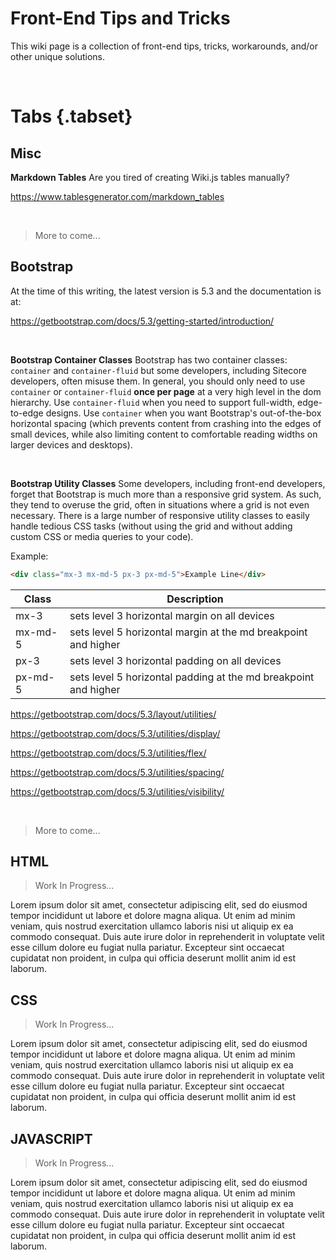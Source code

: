 # Front-End Tips and Tricks
This wiki page is a collection of front-end tips, tricks, workarounds, and/or other unique solutions.

<br>

# Tabs {.tabset}

## Misc
**Markdown Tables**
Are you tired of creating Wiki.js tables manually?

https://www.tablesgenerator.com/markdown_tables

<br>

> More to come...

## Bootstrap
At the time of this writing, the latest version is 5.3 and the documentation is at: 

https://getbootstrap.com/docs/5.3/getting-started/introduction/

<br>

**Bootstrap Container Classes**
Bootstrap has two container classes: `container` and `container-fluid` but some developers, including Sitecore developers, often misuse them. In general, you should only need to use `container` or `container-fluid` **once per page** at a very high level in the dom hierarchy. Use `container-fluid` when you need to support full-width, edge-to-edge designs. Use `container` when you want Bootstrap's out-of-the-box horizontal spacing (which prevents content from crashing into the edges of small devices, while also limiting content to comfortable reading widths on larger devices and desktops).

<br>

**Bootstrap Utility Classes**
Some developers, including front-end developers, forget that Bootstrap is much more than a responsive grid system. As such, they tend to overuse the grid, often in situations where a grid is not even necessary. There is a large number of responsive utility classes to easily handle tedious CSS tasks (without using the grid and without adding custom CSS or media queries to your code).

Example:

```html
<div class="mx-3 mx-md-5 px-3 px-md-5">Example Line</div>
```

| Class   | Description                                                     |
|---------|-----------------------------------------------------------------|
| mx-3    | sets level 3 horizontal margin on all devices                   |
| mx-md-5 | sets level 5 horizontal margin at the md breakpoint and higher  |
| px-3    | sets level 3 horizontal padding on all devices                  |
| px-md-5 | sets level 5 horizontal padding at the md breakpoint and higher |

https://getbootstrap.com/docs/5.3/layout/utilities/

https://getbootstrap.com/docs/5.3/utilities/display/

https://getbootstrap.com/docs/5.3/utilities/flex/

https://getbootstrap.com/docs/5.3/utilities/spacing/

https://getbootstrap.com/docs/5.3/utilities/visibility/

<br>

> More to come...

## HTML
> Work In Progress...

Lorem ipsum dolor sit amet, consectetur adipiscing elit, sed do eiusmod tempor incididunt ut labore et dolore magna aliqua. Ut enim ad minim veniam, quis nostrud exercitation ullamco laboris nisi ut aliquip ex ea commodo consequat. Duis aute irure dolor in reprehenderit in voluptate velit esse cillum dolore eu fugiat nulla pariatur. Excepteur sint occaecat cupidatat non proident, in culpa qui officia deserunt mollit anim id est laborum.

## CSS
> Work In Progress...

Lorem ipsum dolor sit amet, consectetur adipiscing elit, sed do eiusmod tempor incididunt ut labore et dolore magna aliqua. Ut enim ad minim veniam, quis nostrud exercitation ullamco laboris nisi ut aliquip ex ea commodo consequat. Duis aute irure dolor in reprehenderit in voluptate velit esse cillum dolore eu fugiat nulla pariatur. Excepteur sint occaecat cupidatat non proident, in culpa qui officia deserunt mollit anim id est laborum.

## JAVASCRIPT
> Work In Progress...

Lorem ipsum dolor sit amet, consectetur adipiscing elit, sed do eiusmod tempor incididunt ut labore et dolore magna aliqua. Ut enim ad minim veniam, quis nostrud exercitation ullamco laboris nisi ut aliquip ex ea commodo consequat. Duis aute irure dolor in reprehenderit in voluptate velit esse cillum dolore eu fugiat nulla pariatur. Excepteur sint occaecat cupidatat non proident, in culpa qui officia deserunt mollit anim id est laborum.